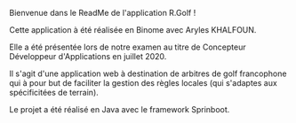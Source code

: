 Bienvenue dans le ReadMe de l'application R.Golf !

Cette application à été réalisée en Binome avec Aryles KHALFOUN.

Elle a été présentée lors de notre examen au titre de Concepteur Développeur d'Applications en juillet 2020.

Il s'agit d'une application web à destination de arbitres de golf francophone qui à pour but de faciliter la gestion des règles locales (qui s'adaptes aux spécificitées de terrain).

Le projet a été réalisé en Java avec le framework Sprinboot.

